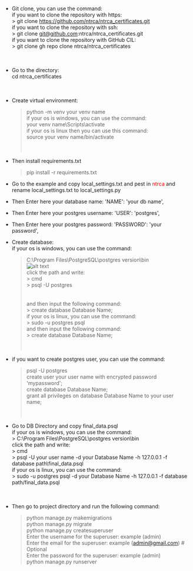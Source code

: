 * Git clone, you can use the command: <br>
    if you want to clone the repository with https: <br>
        > git clone https://github.com/ntrca/ntrca_certificates.git <br>
    if you want to clone the repository with ssh: <br> 
        > git clone git@github.com:ntrca/ntrca_certificates.git <br>
    if you want to clone the repository with GitHub CIL: <br>
        > git clone gh repo clone ntrca/ntrca_certificates <br>
<br><br>
* Go to the directory: <br>
    cd ntrca_certificates <br>
<br><br>

* Create virtual environment: <br>
    > python -m venv your venv name <br>
    if your os is windows, you can use the command: <br>
    > your venv name\Scripts\activate <br>
    if your os is linux then you can use this command: <br>
    > source your venv name/bin/activate <br>
<br><br>

* Then install requirements.txt
    > pip install -r requirements.txt

* Go to the example and copy local_settings.txt and pest in <span style="color: red">ntrca</span> and rename local_settings.txt to local_settings.py
* Then Enter here your database name: 'NAME': 'your db name',
* Then Enter here your postgres username: 'USER': 'postgres',
* Then Enter here your postgres password: 'PASSWORD': 'your password',

* Create database: <br>
    if your os is windows, you can use the command: <br>
    > C:\Program Files\PostgreSQL\postgres version\bin <br>
  ![alt text](https://i.ibb.co/Wk6bzWj/Screenshot-1.png) <br>
        click the path and write: <br>
            > cmd <br>
            > psql -U postgres <br>
<br><br>
    and then input the following command: <br>
        > create database Database Name; <br>
    if your os is linux, you can use the command: <br>
        > sudo -u postgres psql <br>
    and then input the following command: <br>
        > create database Database Name; <br>
<br><br>
* if you want to create postgres user, you can use the command: <br>
    > psql -U postgres<br>
    > create user your user name with encrypted password 'mypassword';<br>
    > create database Database Name;<br>
    > grant all privileges on database Database Name to your user name;<br>
<br><br>
* Go to DB Directory and copy final_data.psql<br>
    if your os is windows, you can use the command:<br>
        > C:\Program Files\PostgreSQL\postgres version\bin<br>
        click the path and write:<br>
            > cmd <br>
            > psql -U your user name -d your Database Name -h 127.0.0.1 -f database path\final_data.psql<br>
    if your os is linux, you can use the command:<br>
        > sudo -u postgres psql -d your Database Name -h 127.0.0.1 -f database path/final_data.psql<br>
<br><br>
* Then go to project directory and run the following command:<br>
    > python manage.py makemigrations<br>
    > python manage.py migrate<br>
    > python manage.py createsuperuser<br>
        Enter the username for the superuser: example (admin)<br>
        Enter the email for the superuser: example (admin@gmail.com) # Optional<br>
        Enter the password for the superuser: example (admin)<br>
    > python manage.py runserver<br>
